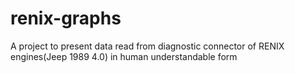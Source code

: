 # renix-graphs
A project to present data read from diagnostic connector of RENIX engines(Jeep 1989 4.0) in human understandable form
